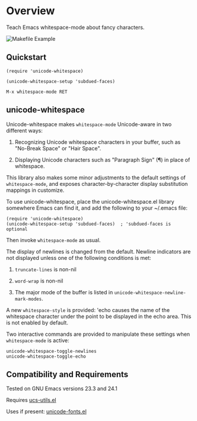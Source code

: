 Overview
========
Teach Emacs whitespace-mode about fancy characters.

![Makefile Example](https://raw.github.com/rolandwalker/unicode-whitespace/master/makefile_example.png)

Quickstart
----------

	(require 'unicode-whitespace)

	(unicode-whitespace-setup 'subdued-faces)

	M-x whitespace-mode RET

unicode-whitespace
------------------

Unicode-whitespace makes `whitespace-mode` Unicode-aware in two
different ways:

1. Recognizing Unicode whitespace characters in your buffer,
   such as "No-Break Space" or "Hair Space".

2. Displaying Unicode characters such as "Paragraph Sign"
   (&#xb6;) in place of whitespace.

This library also makes some minor adjustments to the default
settings of `whitespace-mode`, and exposes character-by-character
display substitution mappings in customize.

To use unicode-whitespace, place the unicode-whitespace.el library
somewhere Emacs can find it, and add the following to your ~/.emacs
file:

	(require 'unicode-whitespace)
	(unicode-whitespace-setup 'subdued-faces)  ; 'subdued-faces is optional

Then invoke `whitespace-mode` as usual.

The display of newlines is changed from the default.  Newline
indicators are not displayed unless one of the following
conditions is met:

1. `truncate-lines` is non-nil

2. `word-wrap` is non-nil

3. The major mode of the buffer is listed in `unicode-whitespace-newline-mark-modes`.

A new `whitespace-style` is provided: 'echo causes the name of the
whitespace character under the point to be displayed in the echo
area.  This is not enabled by default.

Two interactive commands are provided to manipulate these settings
when `whitespace-mode` is active:

	unicode-whitespace-toggle-newlines
	unicode-whitespace-toggle-echo

Compatibility and Requirements
------------------------------

Tested on GNU Emacs versions 23.3 and 24.1

Requires [ucs-utils.el](http://github.com/rolandwalker/ucs-utils)

Uses if present: [unicode-fonts.el](http://github.com/rolandwalker/unicode-fonts)
